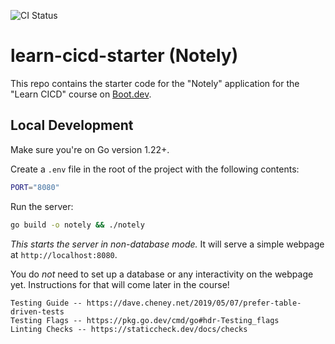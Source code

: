 ![CI Status](https://github.com/Dhruva430/learn-cicd-starter/actions/workflows/ci.yml/badge.svg)

# learn-cicd-starter (Notely)

This repo contains the starter code for the "Notely" application for the "Learn CICD" course on [Boot.dev](https://boot.dev).

## Local Development

Make sure you're on Go version 1.22+.

Create a `.env` file in the root of the project with the following contents:

```bash
PORT="8080"
```

Run the server:

```bash
go build -o notely && ./notely
```

_This starts the server in non-database mode._ It will serve a simple webpage at `http://localhost:8080`.

You do _not_ need to set up a database or any interactivity on the webpage yet. Instructions for that will come later in the course!

```
Testing Guide -- https://dave.cheney.net/2019/05/07/prefer-table-driven-tests
Testing Flags -- https://pkg.go.dev/cmd/go#hdr-Testing_flags
Linting Checks -- https://staticcheck.dev/docs/checks
```
